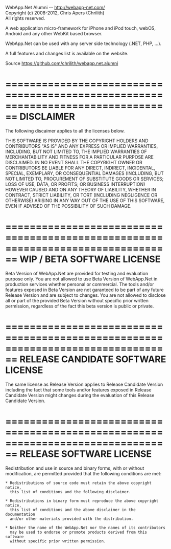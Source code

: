 WebApp.Net Alumni -- http://webapp-net.com/  
Copyright (c) 2008-2012, Chris Apers (Chrilith)  
All rights reserved.  

A web application micro-framework for iPhone and iPod touch, webOS, Android and
any other WebKit based browser.

WebApp.Net can be used with any server side technology (.NET, PHP, ...).

A full features and changes list is available on the website.

Source   https://github.com/chrilith/webapp.net.alumni

================================================================================
DISCLAIMER
================================================================================

The following discaimer applies to all the licenses below.

THIS SOFTWARE IS PROVIDED BY THE COPYRIGHT HOLDERS AND CONTRIBUTORS "AS IS" AND
ANY EXPRESS OR IMPLIED WARRANTIES, INCLUDING, BUT NOT LIMITED TO, THE IMPLIED
WARRANTIES OF MERCHANTABILITY AND FITNESS FOR A PARTICULAR PURPOSE ARE
DISCLAIMED. IN NO EVENT SHALL THE COPYRIGHT OWNER OR CONTRIBUTORS BE LIABLE FOR
ANY DIRECT, INDIRECT, INCIDENTAL, SPECIAL, EXEMPLARY, OR CONSEQUENTIAL DAMAGES
(INCLUDING, BUT NOT LIMITED TO, PROCUREMENT OF SUBSTITUTE GOODS OR SERVICES;
LOSS OF USE, DATA, OR PROFITS; OR BUSINESS INTERRUPTION) HOWEVER CAUSED AND ON
ANY THEORY OF LIABILITY, WHETHER IN CONTRACT, STRICT LIABILITY, OR TORT
(INCLUDING NEGLIGENCE OR OTHERWISE) ARISING IN ANY WAY OUT OF THE USE OF THIS
SOFTWARE, EVEN IF ADVISED OF THE POSSIBILITY OF SUCH DAMAGE.


================================================================================
WIP / BETA SOFTWARE LICENSE
================================================================================

Beta Version of WebApp.Net are provided for testing and evaluation purpose only.
You are not allowed to use Beta Version of WebApp.Net in production services
whether personal or commercial. The tools and/or features exposed in Beta
Version are not garanteed to be part of any future Release Version and are
subject to changes. You are not allowed to disclose all or part of the provided
Beta Version without specific prior written permission, regardless of the fact
this beta version is public or private.


================================================================================
RELEASE CANDIDATE SOFTWARE LICENSE
================================================================================

The same license as Release Version applies to Release Candidate Version
including the fact that some tools and/or features exposed in Release Candidate
Version might changes during the evaluation of this Release Candidate Version.


================================================================================
RELEASE SOFTWARE LICENSE
================================================================================

Redistribution and use in source and binary forms, with or without modification,
are permitted provided that the following conditions are met:

    * Redistributions of source code must retain the above copyright notice,
      this list of conditions and the following disclaimer.

    * Redistributions in binary form must reproduce the above copyright notice,
      this list of conditions and the above disclaimer in the documentation
      and/or other materials provided with the distribution.

    * Neither the name of the WebApp.Net nor the names of its contributors
      may be used to endorse or promote products derived from this software
      without specific prior written permission.
